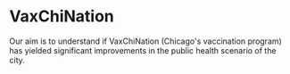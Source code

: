 # VaxChiNation
Our aim is to understand if VaxChiNation (Chicago's vaccination program) has yielded significant improvements in the public health scenario of the city.

